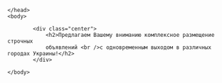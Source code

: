 <!DOCTYPE html>
<html>
	<head>
		<meta http-equiv="Content-Type" content="text/html; charset=utf-8"> 
		<title>Сергей</title>
		
		
	</head>
	<body>
		
			<div class="center">
				<h2>Предлагаем Вашему вниманию комплексное размещение строчных 
				объявлений <br />с одновременным выходом в различных городах Украины!</h2>
			</div>
			
	</body>	
</html>
